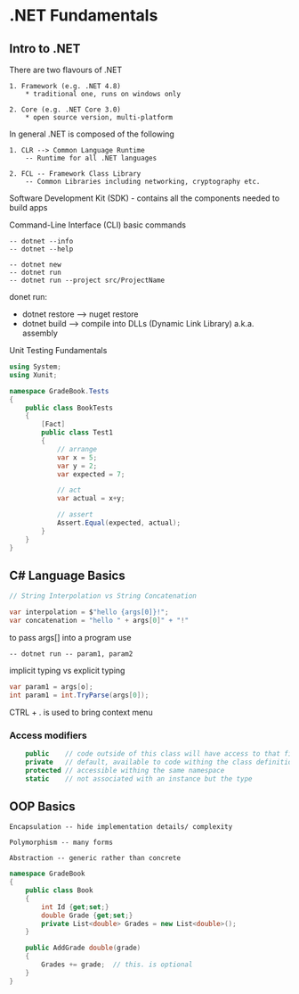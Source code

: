# .NET Fundamentals

## Intro to .NET

There are two flavours of .NET

    1. Framework (e.g. .NET 4.8) 
        * traditional one, runs on windows only

    2. Core (e.g. .NET Core 3.0) 
        * open source version, multi-platform

In general .NET is composed of the following

    1. CLR --> Common Language Runtime  
        -- Runtime for all .NET languages

    2. FCL -- Framework Class Library  
        -- Common Libraries including networking, cryptography etc.

Software Development Kit (SDK) - contains all the components needed to build apps

Command-Line Interface (CLI) basic commands

    -- dotnet --info
    -- dotnet --help
    
    -- dotnet new
    -- dotnet run
    -- dotnet run --project src/ProjectName

donet run:

- dotnet restore --> nuget restore
- dotnet build   --> compile into DLLs (Dynamic Link Library) a.k.a. assembly

Unit Testing Fundamentals

```csharp
using System;
using Xunit;

namespace GradeBook.Tests
{
    public class BookTests
    {
        [Fact]
        public class Test1
        {
            // arrange
            var x = 5;
            var y = 2;
            var expected = 7;

            // act
            var actual = x+y;

            // assert
            Assert.Equal(expected, actual);
        }
    }
}
```

## C# Language Basics

```csharp
// String Interpolation vs String Concatenation

var interpolation = $"hello {args[0]}!";
var concatenation = "hello " + args[0]" + "!"
```

to pass args[] into a program use

    -- dotnet run -- param1, param2

implicit typing vs explicit typing
```csharp
var param1 = args[o];
int param1 = int.TryParse(args[0]);
```

CTRL + .  is used to bring context menu

### Access modifiers
```csharp
    public    // code outside of this class will have access to that field
    private   // default, available to code withing the class definition
    protected // accessible withing the same namespace
    static    // not associated with an instance but the type
```

## OOP Basics

    Encapsulation -- hide implementation details/ complexity

    Polymorphism -- many forms

    Abstraction -- generic rather than concrete

```csharp
namespace GradeBook 
{
    public class Book 
    {
        int Id {get;set;}
        double Grade {get;set;}
        private List<double> Grades = new List<double>();
    }

    public AddGrade double(grade)
    {
        Grades += grade;  // this. is optional
    }
}
```

